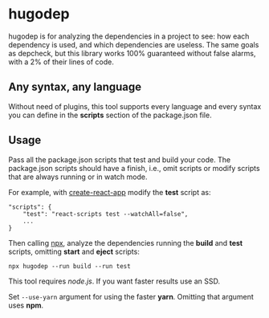 # hugodep

hugodep is for analyzing the dependencies in a project to see: how each dependency is used, and which dependencies are useless. The same goals as depcheck, but this library works 100% guaranteed without false alarms, with a 2% of their lines of code.

## Any syntax, any language
Without need of plugins, this tool supports every language and every syntax you can define in the **scripts** section of the package.json file.

## Usage

Pass all the package.json scripts that test and build your code. The package.json scripts should have a finish, i.e., omit scripts or modify scripts that are always running or in watch mode. 

For example, with [create-react-app](https://create-react-app.dev/docs/running-tests/#command-line-interface) modify the **test** script as:
```
"scripts": {
    "test": "react-scripts test --watchAll=false",
    ...
}
```
Then calling [npx](https://nodejs.dev/learn/the-npx-nodejs-package-runner), analyze the dependencies running the **build** and **test** scripts, omitting **start** and **eject** scripts:

```
npx hugodep --run build --run test
```
This tool requires *node.js*. If you want faster results use an SSD. 

Set `--use-yarn` argument for using the faster **yarn**. Omitting that argument uses **npm**.
